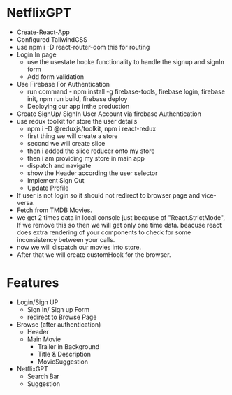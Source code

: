 # NetflixGPT

- Create-React-App
- Configured TailwindCSS
- use npm i -D react-router-dom this for routing
- Login In page
  - use the usestate hooke functionality to handle the signup and signIn form
  - Add form validation
- Use Firebase For Authentication
  - run command - npm install -g firebase-tools, firebase login, firebase init, npm run build, firebase deploy
  - Deploying our app inthe production
- Create SignUp/ SignIn User Account via firebase Authentication
- use redux toolkit for store the user details
  - npm i -D @reduxjs/toolkit, npm i react-redux
  - first thing we will create a store
  - second we will create slice
  - then i added the slice reducer onto my store
  - then i am providing my store in main app
  - dispatch and navigate
  - show the Header according the user selector
  - Implement Sign Out
  - Update Profile
- If user is not login so it should not redirect to browser page and vice-versa.
- Fetch from TMDB Movies.
- we get 2 times data in local console just because of "React.StrictMode", If we remove this so then we will get only one time data.
  beacuse react does extra rendering of your components to check for some inconsistency between your calls.
- now we will dispatch our movies into store.
- After that we will create customHook for the browser.

# Features

- Login/Sign UP
  - Sign In/ Sign up Form
  - redirect to Browse Page
- Browse (after authentication)
  - Header
  - Main Movie
    - Trailer in Background
    - Title & Description
    - MovieSuggestion
- NetflixGPT
  - Search Bar
  - Suggestion
